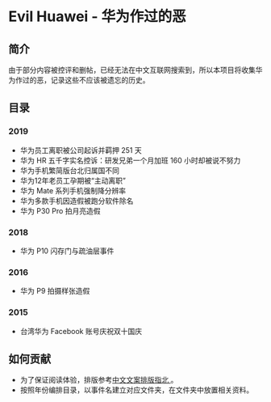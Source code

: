 # Evil Huawei - 华为作过的恶 

## 简介
由于部分内容被控评和删帖，已经无法在中文互联网搜索到，所以本项目将收集华为作过的恶，记录这些不应该被遗忘的历史。

## 目录
### 2019
- 华为员工离职被公司起诉并羁押 251 天
- 华为 HR 五千字实名控诉：研发兄弟一个月加班 160 小时却被说不努力
- 华为手机繁简版台北归属国不同
- 华为12年老员工孕期被“主动离职”
- 华为 Mate 系列手机强制降分辨率
- 华为多款手机因造假被跑分软件除名
- 华为 P30 Pro 拍月亮造假

### 2018
- 华为 P10 闪存门与疏油层事件

### 2016
- 华为 P9 拍摄样张造假

### 2015
- 台湾华为 Facebook 账号庆祝双十国庆

## 如何贡献
- 为了保证阅读体验，排版参考[中文文案排版指北
](https://github.com/sparanoid/chinese-copywriting-guidelines)。
- 按照年份编排目录，以事件名建立对应文件夹，在文件夹中放置相关资料。